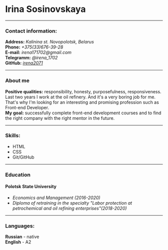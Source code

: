 # Irina Sosinovskaya
____

### Contact information:
__Address:__ _Kalinina st. Novopolotsk, Belarus_  
__Phone:__ _+375(33)676-39-28_  
__E-mail:__ _irena171702@gmail.com_  
__Telegramm:__ _@irena_1702_  
__GitHub:__ _[irena2071](https://github.com/Irena2071)_  
___

### About me
__Positive qualities:__ responsibility, honesty, purposefulness, responsiveness. Last two years I work at the oil refinery. And it's a very boring job for me. That's why I'm looking for an interesting and promising profession such as Front-end Developer.  
__My goal:__ successfully complete front-end development courses and to find the right company with the right mentor in the future.  
___

### Skills:
* HTML
* CSS
* Git/GitHub  
___
### Education
#### Polotsk State University
* _Economics and Management (2016-2020)_
* _Diploma of retraining in the specialty "Labor protection at petrochemical and oil refining enterprises"(2018-2020)_  
______

### Languages:
__Russian__ - native  
__English__ - A2
